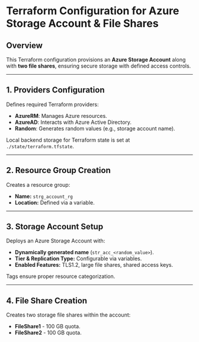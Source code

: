 # **Terraform Configuration for Azure Storage Account & File Shares**

## **Overview**
This Terraform configuration provisions an **Azure Storage Account** along with **two file shares**, ensuring secure storage with defined access controls.

---

## **1. Providers Configuration**
Defines required Terraform providers:
- **AzureRM**: Manages Azure resources.
- **AzureAD**: Interacts with Azure Active Directory.
- **Random**: Generates random values (e.g., storage account name).

Local backend storage for Terraform state is set at `./state/terraform.tfstate`.

---

## **2. Resource Group Creation**
Creates a resource group:
- **Name:** `strg_account_rg`
- **Location:** Defined via a variable.

---

## **3. Storage Account Setup**
Deploys an Azure Storage Account with:
- **Dynamically generated name** (`str_acc_<random_value>`).
- **Tier & Replication Type:** Configurable via variables.
- **Enabled Features:** TLS1.2, large file shares, shared access keys.

Tags ensure proper resource categorization.

---

## **4. File Share Creation**
Creates two storage file shares within the account:
- **FileShare1** - 100 GB quota.
- **FileShare2** - 100 GB quota.